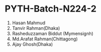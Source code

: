 # PYTH-Batch-N224-2

1. Hasan Mahmud
2. Tanvir Rahman(Dhaka)
3. Rasheduzzaman Biddut (Mymensignh)
4. Md.Arafat Rahman(Chittagong)
5. Ajay Ghosh(Dhaka)
